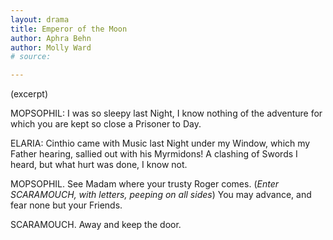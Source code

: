 ```yaml
---
layout: drama
title: Emperor of the Moon
author: Aphra Behn
author: Molly Ward
# source:

---
```

(excerpt)

MOPSOPHIL: I was so sleepy last Night, I know nothing of the adventure for which you are kept so close a Prisoner to Day.

ELARIA: Cinthio came with Music last Night under my Window, which my Father hearing, sallied out with his Myrmidons! A clashing of Swords I heard, but what hurt was done, I know not.

MOPSOPHIL.
See Madam where your trusty Roger comes. (*Enter SCARAMOUCH, with letters, peeping on all sides*) You may advance, and fear none but your Friends.

SCARAMOUCH. Away and keep the door.
